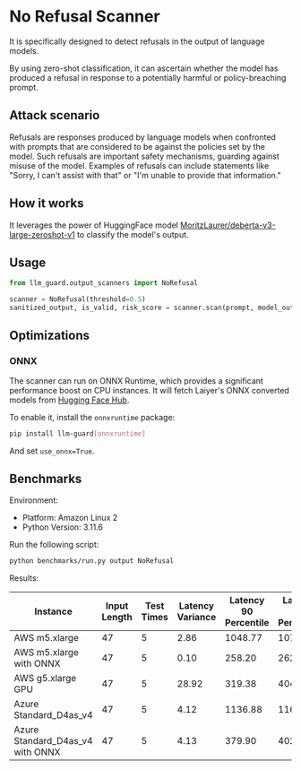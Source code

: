 # No Refusal Scanner

It is specifically designed to detect refusals in the output of language models.

By using zero-shot classification, it can
ascertain whether the model has produced a refusal in response to a
potentially harmful or policy-breaching prompt.

## Attack scenario

Refusals are responses produced by language models when confronted with prompts that are considered to be against the
policies set by the model. Such refusals are important safety mechanisms, guarding against misuse of the model. Examples
of refusals can include statements like "Sorry, I can't assist with that" or "I'm unable to provide that information."

## How it works

It leverages the power
of HuggingFace
model [MoritzLaurer/deberta-v3-large-zeroshot-v1](https://huggingface.co/MoritzLaurer/deberta-v3-large-zeroshot-v1)
to classify the model's output.

## Usage

```python
from llm_guard.output_scanners import NoRefusal

scanner = NoRefusal(threshold=0.5)
sanitized_output, is_valid, risk_score = scanner.scan(prompt, model_output)
```

## Optimizations

### ONNX

The scanner can run on ONNX Runtime, which provides a significant performance boost on CPU instances. It will fetch
Laiyer's ONNX converted models from [Hugging Face Hub](https://huggingface.co/laiyer).

To enable it, install the `onnxruntime` package:

```sh
pip install llm-guard[onnxruntime]
```

And set `use_onnx=True`.

## Benchmarks

Environment:

- Platform: Amazon Linux 2
- Python Version: 3.11.6

Run the following script:

```sh
python benchmarks/run.py output NoRefusal
```

Results:

| Instance                         | Input Length | Test Times | Latency Variance | Latency 90 Percentile | Latency 95 Percentile | Latency 99 Percentile | Average Latency (ms) | QPS    |
|----------------------------------|--------------|------------|------------------|-----------------------|-----------------------|-----------------------|----------------------|--------|
| AWS m5.xlarge                    | 47           | 5          | 2.86             | 1048.77               | 1075.02               | 1096.03               | 994.49               | 47.26  |
| AWS m5.xlarge with ONNX          | 47           | 5          | 0.10             | 258.20                | 262.98                | 266.80                | 247.92               | 189.57 |
| AWS g5.xlarge GPU                | 47           | 5          | 28.92            | 319.38                | 404.24                | 472.13                | 149.02               | 315.40 |
| Azure Standard_D4as_v4           | 47           | 5          | 4.12             | 1136.88               | 1167.30               | 1191.64               | 1069.95              | 43.93  |
| Azure Standard_D4as_v4 with ONNX | 47           | 5          | 4.13             | 379.90                | 402.37                | 420.35                | 303.08               | 155.08 |
